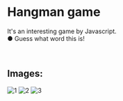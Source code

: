 # Hangman game
It's an interesting game by Javascript.
<br>
<span>&#9679; Guess what word this is!</span>

<br>

## Images:

![1](https://github.com/bardlur/Hangman_game/assets/138980378/77e1fe2e-0f62-4c6d-9067-3f61e2c3c912)
![2](https://github.com/bardlur/Hangman_game/assets/138980378/2e4a7e65-a205-49c1-9bf6-81bdb8689827)
![3](https://github.com/bardlur/Hangman_game/assets/138980378/d141f72b-214a-4d90-8be8-b59e1bf40125)
